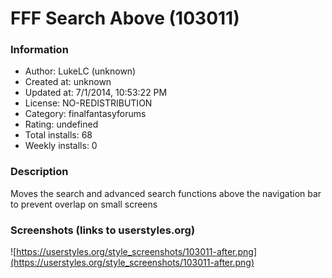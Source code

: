 # FFF Search Above (103011)

### Information
- Author: LukeLC (unknown)
- Created at: unknown
- Updated at: 7/1/2014, 10:53:22 PM
- License: NO-REDISTRIBUTION
- Category: finalfantasyforums
- Rating: undefined
- Total installs: 68
- Weekly installs: 0


### Description
Moves the search and advanced search functions above the navigation bar to prevent overlap on small screens


### Screenshots (links to userstyles.org)
![https://userstyles.org/style_screenshots/103011-after.png](https://userstyles.org/style_screenshots/103011-after.png)


